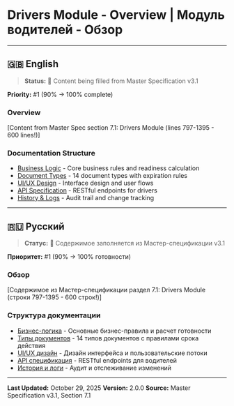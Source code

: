 # Drivers Module - Overview | Модуль водителей - Обзор

---

## 🇬🇧 English

> **Status:** 🔄 Content being filled from Master Specification v3.1

**Priority:** #1 (90% → 100% complete)

### Overview

[Content from Master Spec section 7.1: Drivers Module (lines 797-1395 - 600 lines!)]

### Documentation Structure

- [Business Logic](business-logic.md) - Core business rules and readiness calculation
- [Document Types](document-types.md) - 14 document types with expiration rules
- [UI/UX Design](ui-ux.md) - Interface design and user flows
- [API Specification](api-spec.md) - RESTful endpoints for drivers
- [History & Logs](history-logs.md) - Audit trail and change tracking

---

## 🇷🇺 Русский

> **Статус:** 🔄 Содержимое заполняется из Мастер-спецификации v3.1

**Приоритет:** #1 (90% → 100% готовности)

### Обзор

[Содержимое из Мастер-спецификации раздел 7.1: Drivers Module (строки 797-1395 - 600 строк!)]

### Структура документации

- [Бизнес-логика](business-logic.md) - Основные бизнес-правила и расчет готовности
- [Типы документов](document-types.md) - 14 типов документов с правилами срока действия
- [UI/UX дизайн](ui-ux.md) - Дизайн интерфейса и пользовательские потоки
- [API спецификация](api-spec.md) - RESTful endpoints для водителей
- [История и логи](history-logs.md) - Аудит и отслеживание изменений

---

**Last Updated:** October 29, 2025
**Version:** 2.0.0
**Source:** Master Specification v3.1, Section 7.1
